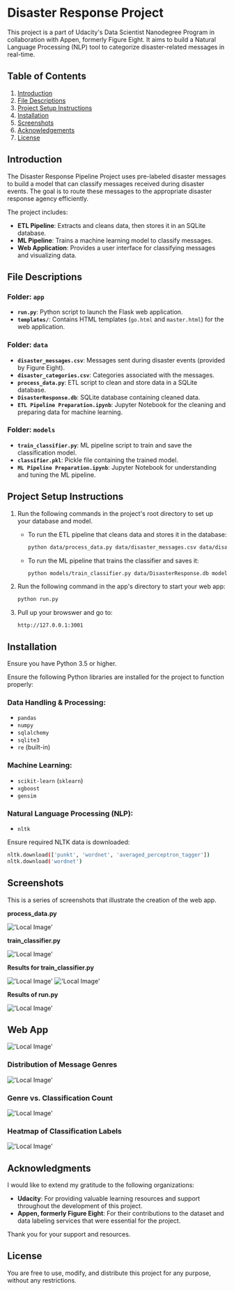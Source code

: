 # Disaster Response Project

This project is a part of Udacity's Data Scientist Nanodegree Program in collaboration with Appen, formerly Figure Eight. It aims to build a Natural Language Processing (NLP) tool to categorize disaster-related messages in real-time.

## Table of Contents

1. [Introduction](#introduction)
2. [File Descriptions](#file-descriptions)
3. [Project Setup Instructions](#project-setup-instructions)
4. [Installation](#installation)
5. [Screenshots](#screenshots)
6. [Acknowledgements](#acknowledgements)
7. [License](#License)

## Introduction

The Disaster Response Pipeline Project uses pre-labeled disaster messages to build a model that can classify messages received during disaster events. The goal is to route these messages to the appropriate disaster response agency efficiently.

The project includes:
- **ETL Pipeline**: Extracts and cleans data, then stores it in an SQLite database.
- **ML Pipeline**: Trains a machine learning model to classify messages.
- **Web Application**: Provides a user interface for classifying messages and visualizing data.

## File Descriptions

### Folder: `app`
- **`run.py`**: Python script to launch the Flask web application.
- **`templates/`**: Contains HTML templates (`go.html` and `master.html`) for the web application.

### Folder: `data`
- **`disaster_messages.csv`**: Messages sent during disaster events (provided by Figure Eight).
- **`disaster_categories.csv`**: Categories associated with the messages.
- **`process_data.py`**: ETL script to clean and store data in a SQLite database.
- **`DisasterResponse.db`**: SQLite database containing cleaned data.
- **`ETL Pipeline Preparation.ipynb`**: Jupyter Notebook for the cleaning and preparing data for machine learning.

### Folder: `models`
- **`train_classifier.py`**: ML pipeline script to train and save the classification model.
- **`classifier.pkl`**: Pickle file containing the trained model.
- **`ML Pipeline Preparation.ipynb`**: Jupyter Notebook for understanding and tuning the ML pipeline.

## Project Setup Instructions

1. Run the following commands in the project's root directory to set up your database and model.

   - To run the ETL pipeline that cleans data and stores it in the database:

     ```bash
     python data/process_data.py data/disaster_messages.csv data/disaster_categories.csv data/DisasterResponse.db
     ```

   - To run the ML pipeline that trains the classifier and saves it:

     ```bash
     python models/train_classifier.py data/DisasterResponse.db models/classifier.pkl
     ```

2. Run the following command in the app's directory to start your web app:

   ```bash
   python run.py
   ```

3. Pull up your browswer and go to:
    ```
    http://127.0.0.1:3001
    ```


## Installation

Ensure you have Python 3.5 or higher.

Ensure the following Python libraries are installed for the project to function properly:

### Data Handling & Processing:
- `pandas`
- `numpy`
- `sqlalchemy`
- `sqlite3`
- `re` (built-in)

### Machine Learning:
- `scikit-learn` (`sklearn`)
- `xgboost`
- `gensim`

### Natural Language Processing (NLP):
- `nltk`


Ensure required NLTK data is downloaded:
```bash
nltk.download(['punkt', 'wordnet', 'averaged_perceptron_tagger'])
nltk.download('wordnet')
```


## Screenshots 

This is a series of screenshots that illustrate the creation of the web app.

**process_data.py**

!['Local Image'](screenshots/1_process_data.png)

**train_classifier.py**

!['Local Image'](screenshots/2_train_classifier.png)

**Results for train_classifier.py**

!['Local Image'](screenshots/3_classifier_result.png)
!['Local Image'](screenshots/4_classifier_end.png)

**Results of run.py**

!['Local Image'](screenshots/5_run_py.png)

## **Web App**

!['Local Image'](screenshots/6_app.png)

### **Distribution of Message Genres**
!['Local Image'](screenshots/7_graph_1.png)

### **Genre vs. Classification Count**
!['Local Image'](screenshots/8_graph_2.png)

### **Heatmap of Classification Labels**
!['Local Image'](screenshots/9_graph_3.png)






## Acknowledgments

I would like to extend my gratitude to the following organizations:

- **Udacity**: For providing valuable learning resources and support throughout the development of this project.
- **Appen, formerly Figure Eight**: For their contributions to the dataset and data labeling services that were essential for the project.

Thank you for your support and resources.

## License

You are free to use, modify, and distribute this project for any purpose, without any restrictions. 